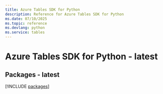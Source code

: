 ```yaml
---
title: Azure Tables SDK for Python
description: Reference for Azure Tables SDK for Python
ms.date: 07/10/2025
ms.topic: reference
ms.devlang: python
ms.service: tables
---
```

# Azure Tables SDK for Python - latest
## Packages - latest
[!INCLUDE [packages](tables-index.md)]